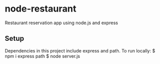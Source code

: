 # node-restaurant
Restaurant reservation app using node.js and express

## Setup
Dependencies in this project include express and path. 
To run locally:
$ npm i express path
$ node server.js